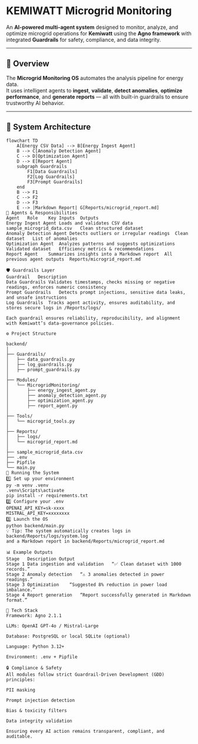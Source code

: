 #  KEMIWATT Microgrid Monitoring 

An **AI-powered multi-agent system** designed to monitor, analyze, and optimize microgrid operations for **Kemiwatt** using the **Agno framework** with integrated **Guardrails** for safety, compliance, and data integrity.

---

## 🧭 Overview

The **Microgrid Monitoring OS** automates the analysis pipeline for energy data.  
It uses intelligent agents to **ingest**, **validate**, **detect anomalies**, **optimize performance**, and **generate reports** — all with built-in guardrails to ensure trustworthy AI behavior.

---

## 🧩 System Architecture

```mermaid
flowchart TD
    A[Energy CSV Data] --> B[Energy Ingest Agent]
    B --> C[Anomaly Detection Agent]
    C --> D[Optimization Agent]
    D --> E[Report Agent]
    subgraph Guardrails
        F1[Data Guardrails]
        F2[Log Guardrails]
        F3[Prompt Guardrails]
    end
    B --> F1
    C --> F2
    D --> F3
    E --> |Markdown Report| G[Reports/microgrid_report.md]
🧠 Agents & Responsibilities
Agent	Role	Key Inputs	Outputs
Energy Ingest Agent	Loads and validates CSV data	sample_microgrid_data.csv	Clean structured dataset
Anomaly Detection Agent	Detects outliers or irregular readings	Clean dataset	List of anomalies
Optimization Agent	Analyzes patterns and suggests optimizations	Validated dataset	Efficiency metrics & recommendations
Report Agent	Summarizes insights into a Markdown report	All previous agent outputs	Reports/microgrid_report.md

🛡️ Guardrails Layer
Guardrail	Description
Data Guardrails	Validates timestamps, checks missing or negative readings, enforces numeric consistency
Prompt Guardrails	Detects prompt injections, sensitive data leaks, and unsafe instructions
Log Guardrails	Tracks agent activity, ensures auditability, and stores secure logs in /Reports/logs/

Each guardrail ensures reliability, reproducibility, and alignment with Kemiwatt’s data-governance policies.

⚙️ Project Structure

backend/
│
├── Guardrails/
│   ├── data_guardrails.py
│   ├── log_guardrails.py
│   ├── prompt_guardrails.py
│
├── Modules/
│   └── MicrogridMonitoring/
│       ├── energy_ingest_agent.py
│       ├── anomaly_detection_agent.py
│       ├── optimization_agent.py
│       ├── report_agent.py
│
├── Tools/
│   └── microgrid_tools.py
│
├── Reports/
│   ├── logs/
│   └── microgrid_report.md
│
├── sample_microgrid_data.csv
├── .env
├── Pipfile
└── main.py
🚀 Running the System
1️⃣ Set up your environment
py -m venv .venv
.venv\Scripts\activate
pip install -r requirements.txt
2️⃣ Configure your .env
OPENAI_API_KEY=sk-xxxx
MISTRAL_API_KEY=xxxxxxxx
3️⃣ Launch the OS
python backend/main.py
💡 Tip: The system automatically creates logs in backend/Reports/logs/system.log
and a Markdown report in backend/Reports/microgrid_report.md

📊 Example Outputs
Stage	Description	Output
Stage 1	Data ingestion and validation	“✅ Clean dataset with 1000 records.”
Stage 2	Anomaly detection	“⚠️ 3 anomalies detected in power readings.”
Stage 3	Optimization	“Suggested 8% reduction in power load imbalance.”
Stage 4	Report generation	“Report successfully generated in Markdown format.”

🧱 Tech Stack
Framework: Agno 2.1.1

LLMs: OpenAI GPT-4o / Mistral-Large

Database: PostgreSQL or local SQLite (optional)

Language: Python 3.12+

Environment: .env + Pipfile

🔒 Compliance & Safety
All modules follow strict Guardrail-Driven Development (GDD) principles:

PII masking

Prompt injection detection

Bias & toxicity filters

Data integrity validation

Ensuring every AI action remains transparent, compliant, and auditable.

